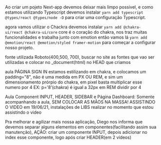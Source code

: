 Ao criar um pojeto Next-app devemos deixar mais limpo possivel, e como estamos utilizando Typescript devemos instalar ```yarn add typescript @types/react @types/node -D``` para criar uma configuração Typescript.

agora vamos utilizar o Chackra devemos instalar ```yarn add @chakra-ui/react @chakra-ui/core``` core é o coração do chakra, nos traz muitas funcionalidades e trabalha junto com emotion então vamos lá ```yarn add @emotion/react @emotion/styled framer-motion``` para começar a configurar nosso projeto.

fonte utilizada Roboto(400,500, 700), buscar no site as fontes que vao ser utilizadas e colocar no _document(html) no HEAD que criamos

aula PÁGINA SIGN IN estamos estilizando em chakra, e colocamos um padding="8", não é uma medida em PX OU REM, e sim um dimensionamento prórpio do chakra, em pixel basta multiplicar esse numero por 4 EX: p='8'(chakra) é igual a 32px em REM dividir por 4

Aula Component INPUT, HEADER, SIDEBAR e Página Dashboard: Somente acompanhando a aula, SEM COLOCAR AS MÃOS NA MASSA! ASSISTINDO O VIDEO em 19/06/21, instalações de LIBS realizar no momento que estou assistindo o video

Pra melhorar e agilizar mais nossa aplicação, Diego nos informa que devemos separar alguns elementos em componentes(facilitando assim sua manutenção), AÇÃO: criar um componente INPUT, depois adicionar no index esse componente, logo após criar HEADER(em 2 vídeos)